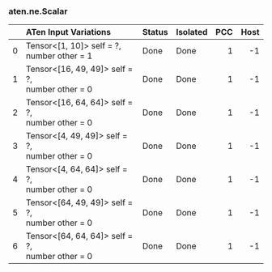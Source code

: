 ### aten.ne.Scalar
|    | ATen Input Variations                              | Status   | Isolated   |   PCC |   Host |
|---:|:---------------------------------------------------|:---------|:-----------|------:|-------:|
|  0 | Tensor<[1, 10]> self = ?,<br>number other = 1      | Done     | Done       |     1 |     -1 |
|  1 | Tensor<[16, 49, 49]> self = ?,<br>number other = 0 | Done     | Done       |     1 |     -1 |
|  2 | Tensor<[16, 64, 64]> self = ?,<br>number other = 0 | Done     | Done       |     1 |     -1 |
|  3 | Tensor<[4, 49, 49]> self = ?,<br>number other = 0  | Done     | Done       |     1 |     -1 |
|  4 | Tensor<[4, 64, 64]> self = ?,<br>number other = 0  | Done     | Done       |     1 |     -1 |
|  5 | Tensor<[64, 49, 49]> self = ?,<br>number other = 0 | Done     | Done       |     1 |     -1 |
|  6 | Tensor<[64, 64, 64]> self = ?,<br>number other = 0 | Done     | Done       |     1 |     -1 |


